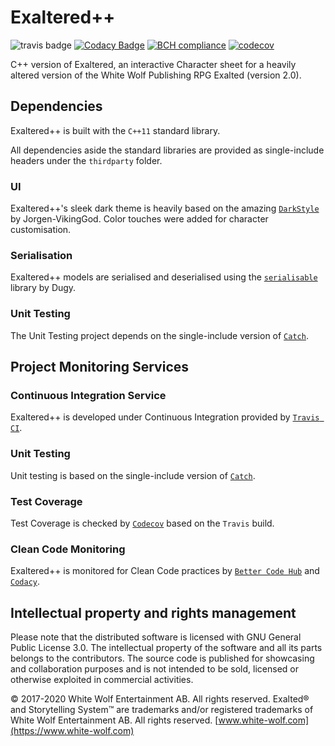 # Exaltered++

![travis badge](https://travis-ci.com/fagiodarkie/exaltered-plusplus.svg?branch=master) 
[![Codacy Badge](https://api.codacy.com/project/badge/Grade/d22865588f5247489ed9a134c4400ed7)](https://app.codacy.com/app/fagiodarkie/exaltered-plusplus?utm_source=github.com&utm_medium=referral&utm_content=fagiodarkie/exaltered-plusplus&utm_campaign=Badge_Grade_Dashboard)
[![BCH compliance](https://bettercodehub.com/edge/badge/fagiodarkie/exaltered-plusplus?branch=master)](https://bettercodehub.com/)
[![codecov](https://codecov.io/gh/fagiodarkie/exaltered-plusplus/branch/master/graph/badge.svg)](https://codecov.io/gh/fagiodarkie/exaltered-plusplus)

C++ version of Exaltered, an interactive Character sheet for a heavily altered version of the White Wolf Publishing RPG Exalted (version 2.0).

## Dependencies
Exaltered++ is built with the `C++11` standard library.

All dependencies aside the standard libraries are provided as single-include headers under the `thirdparty` folder. 

### UI
Exaltered++'s sleek dark theme is heavily based on the amazing [`DarkStyle`](https://github.com/Jorgen-VikingGod/Qt-Frameless-Window-DarkStyle) by Jorgen-VikingGod. Color touches were added for character customisation.

### Serialisation
Exaltered++ models are serialised and deserialised using the [`serialisable`](https://github.com/Dugy/serialisable) library by Dugy.

### Unit Testing
The Unit Testing project depends on the single-include version of [`Catch`](https://github.com/catchorg/Catch2).

## Project Monitoring Services

### Continuous Integration Service
Exaltered++ is developed under Continuous Integration provided by [`Travis CI`](https://travis-ci.org).

### Unit Testing
Unit testing is based on the single-include version of [`Catch`](https://github.com/catchorg/Catch2).

### Test Coverage
Test Coverage is checked by [`Codecov`](https://codecov.io/) based on the `Travis` build.

### Clean Code Monitoring
Exaltered++ is monitored for Clean Code practices by [`Better Code Hub`](https://bettercodehub.com) and [`Codacy`](https://www.codacy.com/).

## Intellectual property and rights management
Please note that the distributed software is licensed with GNU General Public License 3.0.
The intellectual property of the software and all its parts belongs to the contributors.
The source code is published for showcasing and collaboration purposes and is not intended to be sold, licensed or otherwise exploited in commercial activities.

© 2017-2020 White Wolf Entertainment AB.
All rights reserved. Exalted® and Storytelling System™ are trademarks and/or registered trademarks of White Wolf Entertainment AB.
All rights reserved. [www.white-wolf.com](https://www.white-wolf.com)

